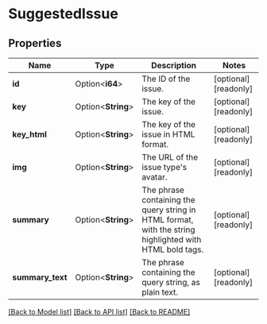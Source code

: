 # SuggestedIssue

## Properties

Name | Type | Description | Notes
------------ | ------------- | ------------- | -------------
**id** | Option<**i64**> | The ID of the issue. | [optional][readonly]
**key** | Option<**String**> | The key of the issue. | [optional][readonly]
**key_html** | Option<**String**> | The key of the issue in HTML format. | [optional][readonly]
**img** | Option<**String**> | The URL of the issue type's avatar. | [optional][readonly]
**summary** | Option<**String**> | The phrase containing the query string in HTML format, with the string highlighted with HTML bold tags. | [optional][readonly]
**summary_text** | Option<**String**> | The phrase containing the query string, as plain text. | [optional][readonly]

[[Back to Model list]](../README.md#documentation-for-models) [[Back to API list]](../README.md#documentation-for-api-endpoints) [[Back to README]](../README.md)



